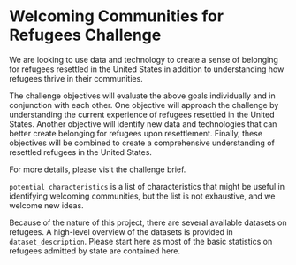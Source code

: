 # Welcoming Communities for Refugees Challenge

We are looking to use data and technology to create a sense of belonging for refugees resettled in the United States in addition to understanding how refugees thrive in their communities. 

The challenge objectives will evaluate the above goals individually and in conjunction with each other. One objective will approach the challenge by understanding the current experience of refugees resettled in the United States. Another objective will identify new data and technologies that can better create belonging for refugees upon resettlement. Finally, these objectives will be combined to create a comprehensive understanding of resettled refugees in the United States.

For more details, please visit the challenge brief. 

`potential_characteristics` is a list of characteristics that might be useful in identifying welcoming communities, but the list is not exhaustive, and we welcome new ideas. 

Because of the nature of this project, there are several available datasets on refugees. A high-level overview of the datasets is provided in `dataset_description`. Please start here as most of the basic statistics on refugees admitted by state are contained here. 
